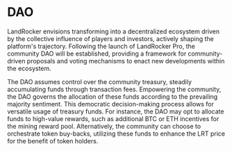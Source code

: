 # DAO

LandRocker envisions transforming into a decentralized ecosystem driven by the collective influence of players and investors, actively shaping the platform's trajectory. Following the launch of LandRocker Pro, the community DAO will be established, providing a framework for community-driven proposals and voting mechanisms to enact new developments within the ecosystem.

The DAO assumes control over the community treasury, steadily accumulating funds through transaction fees. Empowering the community, the DAO governs the allocation of these funds according to the prevailing majority sentiment. This democratic decision-making process allows for versatile usage of treasury funds. For instance, the DAO may opt to allocate funds to high-value rewards, such as additional BTC or ETH incentives for the mining reward pool. Alternatively, the community can choose to orchestrate token buy-backs, utilizing these funds to enhance the LRT price for the benefit of token holders.

